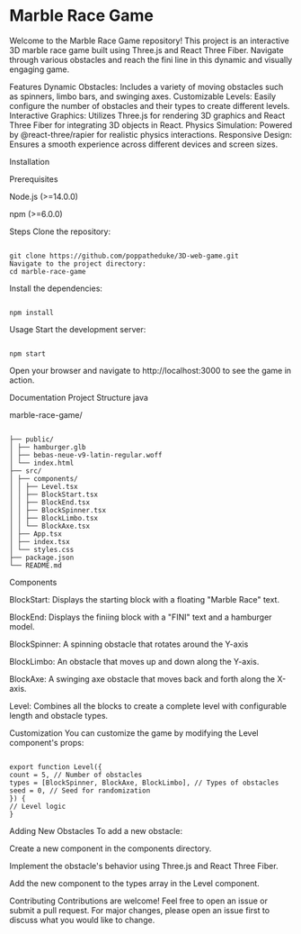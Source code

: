 <h1>Marble Race Game</h1>
Welcome to the Marble Race Game repository! This project is an interactive 3D marble race game built using Three.js and React Three Fiber. Navigate through various obstacles and reach the fini line in this dynamic and visually engaging game.

Features
Dynamic Obstacles: Includes a variety of moving obstacles such as spinners, limbo bars, and swinging axes.
Customizable Levels: Easily configure the number of obstacles and their types to create different levels.
Interactive Graphics: Utilizes Three.js for rendering 3D graphics and React Three Fiber for integrating 3D objects in React.
Physics Simulation: Powered by @react-three/rapier for realistic physics interactions.
Responsive Design: Ensures a smooth experience across different devices and screen sizes.

Installation

Prerequisites

Node.js (>=14.0.0)

npm (>=6.0.0)

Steps
Clone the repository:

<code>
git clone https://github.com/poppatheduke/3D-web-game.git
Navigate to the project directory:
cd marble-race-game
</code>

Install the dependencies:

<code>
npm install
</code>

Usage
Start the development server:

<code>
npm start
</code>

Open your browser and navigate to http://localhost:3000 to see the game in action.

Documentation
Project Structure
java

marble-race-game/
<div>
  <code>
├── public/
│ ├── hamburger.glb
│ ├── bebas-neue-v9-latin-regular.woff
│ └── index.html
├── src/
│ ├── components/
│ │ ├── Level.tsx
│ │ ├── BlockStart.tsx
│ │ ├── BlockEnd.tsx
│ │ ├── BlockSpinner.tsx
│ │ ├── BlockLimbo.tsx
│ │ └── BlockAxe.tsx
│ ├── App.tsx
│ ├── index.tsx
│ └── styles.css
├── package.json
└── README.md
    </code>
  </div>
Components

BlockStart: Displays the starting block with a floating "Marble Race" text.

BlockEnd: Displays the finiing block with a "FINI" text and a hamburger model.

BlockSpinner: A spinning obstacle that rotates around the Y-axis

BlockLimbo: An obstacle that moves up and down along the Y-axis.

BlockAxe: A swinging axe obstacle that moves back and forth along the X-axis.

Level: Combines all the blocks to create a complete level with configurable length and obstacle types.


Customization
You can customize the game by modifying the Level component's props:

<code>
export function Level({
count = 5, // Number of obstacles
types = [BlockSpinner, BlockAxe, BlockLimbo], // Types of obstacles
seed = 0, // Seed for randomization
}) {
// Level logic
}
</code>

Adding New Obstacles
To add a new obstacle:

Create a new component in the components directory.

Implement the obstacle's behavior using Three.js and React Three Fiber.

Add the new component to the types array in the Level component.

Contributing
Contributions are welcome! Feel free to open an issue or submit a pull request. For major changes, please open an issue first to discuss what you would like to change.
